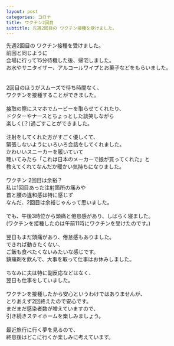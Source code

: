 ```yaml
---
layout: post
categories: コロナ
title: ワクチン2回目 
subtitle: 先週2回目の ワクチン接種を受けました。
---
```

先週2回目の ワクチン接種を受けました。<br>
前回と同じように<br>
会場に行って15分待機した後、帰宅しました。<br>
お水やサニタイザー、アルコールワイプとお菓子などをもらいました。<br>
<br>
<br>
2回目のほうがスムーズで待ち時間なく、<br>
ワクチンを接種することができました。<br>
<br>
接取の際にスマホでムービーを取らせてくれたり、<br>
ドクターやナースとちょっとした談笑しながら<br>
楽しく(？)過ごすことができました。<br>
<br>
注射をしてくれた方がすごく優しくて、<br>
緊張しないようにいろいろ会話をしてくれました。<br>
かわいいスニーカーを履いていて<br>
聴いてみたら「これは日本のメーカーで娘が買ってくれた」と<br>
教えてくれてなんだか暖かい気持ちになりました。<br>
<br>
ワクチン 2回目は余裕？<br>
私は1回目あった注射箇所の痛みや<br>
首と腰の違和感は特に感じず<br>
なんだ、2回目は余裕じゃんって思いました。<br>
<br>
でも、午後3時位から頭痛と倦怠感があり、しばらく寝ました。<br>
(ワクチンを接種したのは午前11時にワクチンを受けたのです。)<br>
<br>
翌日もまだ頭痛があり、倦怠感もありました。<br>
できれば動きたくない、<br>
ご飯も食べたくないみたいな感じです。<br>
鎮痛剤を飲んで、大事を取って仕事はお休みしました。<br>
<br>
ちなみに夫は特に副反応などはなく、<br>
翌日も仕事をしていました。<br>
<br>
ワクチンを接種したから安心というわけではありませんが、<br>
とりあえず2回終えたので安心です。<br>
まだまだ感染者数が増えていますので、<br>
引き続きステイホームを楽しみましょう。<br>
<br>
最近旅行に行く夢を見るので、<br>
終息後はどこに行くか楽しみに考えています。<br>
<br>
<br>
<br>

